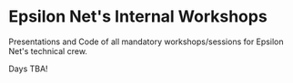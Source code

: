 # Epsilon Net's Internal Workshops

Presentations and Code of all mandatory workshops/sessions for Epsilon Net's technical crew. 

Days TBA!
